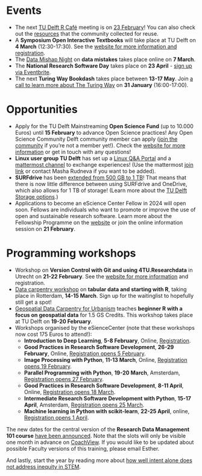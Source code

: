  
# Events

* The next [TU Delft R Café](https://delft-rcafe.github.io/home/Index.html) meeting is on [23 February](https://delft-rcafe.github.io/home/#sec-upcoming)! 
You can also check out the [resources]( https://github.com/Delft-RCafe/resources/blob/gh-pages/index.md) that the community collected for reuse. 
* A **Symposium Open Interactive Textbooks** will take place at TU Delft on **4 March** (12:30-17:30). See the [website for more information and registration](https://interactivetextbooks.tudelft.nl/symposium/intro.html).
* The [Data Mishap Night](https://datamishapsnight.com/) on **data mistakes** takes place online on **7 March**.
* The **National Research Software Day** takes place on **23 April** - [sign up via Eventbrite]( https://www.eventbrite.nl/e/national-research-software-day-tickets-761242004327).
* The next **Turing Way Bookdash** takes place between **13-17 May**. 
Join [a call to learn more about The Turing Way](https://turing-uk.zoom.us/meeting/register/tJwuf-GqpzMqHNG6DQvolLfK5qgXGfgL8aEN#/registration) on **31 January** (16:00-17:00).

# Opportunities

* Apply for the TU Delft Mainstreaming **Open Science Fund** (up to 10.000 Euros) until **15 February** to advance Open Science practices! 
Any Open Science Community Delft community member can apply ([join the community](https://docs.google.com/forms/d/e/1FAIpQLSf2Cha-gy0J5mLzMvlTjT66XLn-c0TBo5FxYG0-JC9TE5aMBw/viewform) if you’re not a member yet!). 
Check the [website for more information](https://www.tudelft.nl/en/open-science/articles-tu-delft/mainstreaming-open-science-fund-2024) or get in touch with any questions!
* **Linux user group TU Delft** has set up a [Linux Q&A Portal](https://linux.ewi.tudelft.nl/) and a [mattermost channel](https://mattermost.tudelft.nl/linux-user-group/) to exchange experiences! 
(Use the mattermost [join link](https://mattermost.tudelft.nl/signup_user_complete/?id=s6gwfjstkjfsxc3o4kw16as9ur&md=link&sbr=fa) or contact Masha Rudneva if you want to be added).
* **SURFdrive** has been [extended from 500 GB to 1 TB](https://www.surf.nl/en/news/surfdrives-birthday-treat-storage-doubles-from-500gb-to-1tb?trk=feed_main-feed-card_reshare_feed-article-content)! 
That means that there is now little difference between using SURFdrive and OneDrive, which also allows for 1 TB of storage! 
(Learn more about the [TU Delft Storage options](https://estherplomp.github.io/TNW-OS-support/posts/storage-solutions/).)
* Applications to become an eScience Center Fellow in 2024 will open soon.
Fellows are individuals who want to promote or improve the use of open and sustainable research software.
Learn more about the Fellowship Programme on the [website](https://www.esciencecenter.nl/fellowship-programme/) or join the online information session on **21 February**.

# Programming workshops

* Workshop on **Version Control with Git and using 4TU.Researchdata** in Utrecht on **21-22 February**. 
See the [website for more information](https://community.data.4tu.nl/2023/12/07/workshop-on-versioning-control-with-git/) and registration.
* [Data carpentry workshop](https://eur-nl.github.io/2024-03-14-ldev-rotterdam/) on **tabular data and starting with R**, taking place in Rotterdam, **14-15 March**.
Sign up for the waitinglist to hopefully still get a spot!
* [Geospatial Data Carpentry for Urbanism]( https://www.eventbrite.nl/e/geospatial-data-carpentry-for-urbanism-19-20-february-2024-tickets-765661693737) teaches **beginner R with a focus on geospatial data** for 1.5 GS Credits. 
This workshop takes place at TU Delft on **19-20 February**.
* Workshops organised by the eSienceCenter (note that these workshops now cost 175 Euros to attend!): 
	* **Introduction to Deep Learning**, **5-8 February**, Online, [Registration](https://www.eventbrite.nl/e/introduction-to-deep-learning-tickets-765220183167).
	* **Good Practices in Research Software Development**, **26-29 February**, Online, [Registration opens 5 February](https://www.eventbrite.nl/e/good-practices-in-research-software-development-tickets-765240042567).
	* **Image Processing with Python**, **11-13 March**, Online, [Registration opens 19 February](https://www.eventbrite.nl/e/image-processing-with-python-tickets-765247565067).
	* **Parallel Programming with Python**, **19-20 March**, Amsterdam, [Registration opens 27 February](https://www.eventbrite.nl/e/parallel-programming-in-python-tickets-295300500747).
	* **Good Practices in Research Software Development**, **8-11 April**, Online, [Registration opens 18 March](https://www.eventbrite.nl/e/good-practices-in-research-software-development-tickets-776821322487).
	* **Intermediate Research Software Development with Python**, **15-17 April**, Amsterdam, [Registration opens 25 March](https://www.eventbrite.nl/e/intermediate-research-software-development-with-python-tickets-776961852817).
	* **Machine learning in Python with scikit-learn**, **22-25 April**, online, [Registration opens 1 April](https://www.eventbrite.nl/e/machine-learning-in-python-with-scikit-learn-tickets-776965373347).

The new dates for the central version of the **Research Data Management 101 course** [have been announced](https://www.tudelft.nl/en/library/research-data-management/r/training-events/training-for-researchers/research-data-management-101). 
Note that the slots will only be visible one month in advance on [CoachView](https://tudelftgs.opleidingsportaal.nl/en-us/). 
If you would like to be updated about possible Faculty versions of this training, please email Esther. 

And lastly, start the year by reading more about [how well intent alone does not address inequity in STEM](https://doi.org/10.3390/educsci13030233).  
